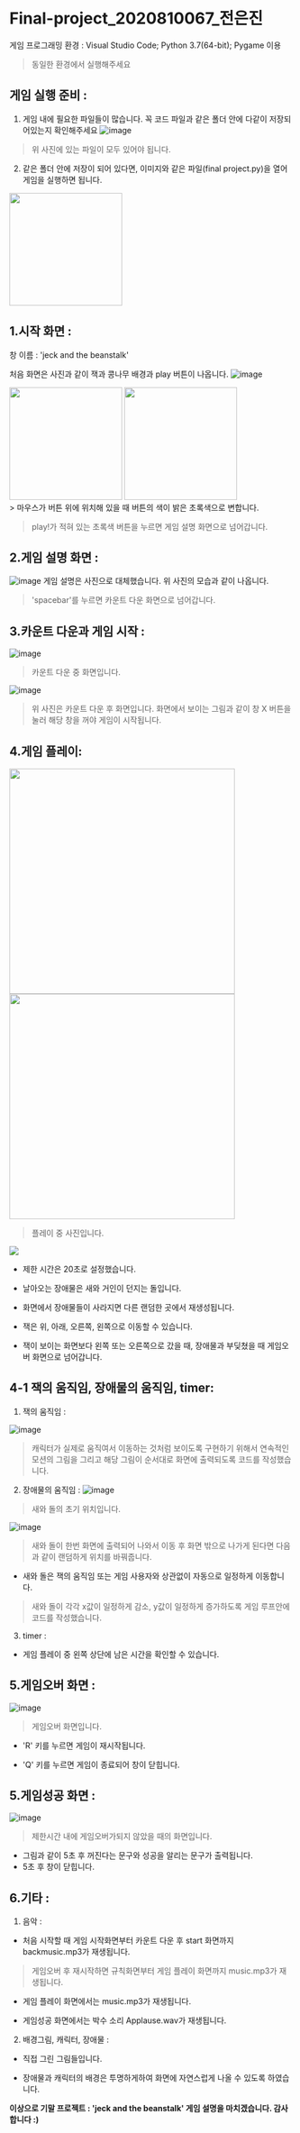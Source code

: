 # Final-project_2020810067_전은진
게임 프로그래밍 환경 : Visual Studio Code; Python 3.7(64-bit); Pygame 이용
> 동일한 환경에서 실행해주세요 

게임 실행 준비 : 
--------------
1. 게임 내에 필요한 파일들이 많습니다. 꼭 코드 파일과 같은 폴더 안에 다같이 저장되어있는지 확인해주세요
![image](https://user-images.githubusercontent.com/67683170/86439896-6a799480-bd44-11ea-8830-5c35bce29481.png)
> 위 사진에 있는 파일이 모두 있어야 됩니다. 

2. 같은 폴더 안에 저장이 되어 있다면, 이미지와 같은 파일(final project.py)을 열어 게임을 실행하면 됩니다.

<img width = "200" src ="https://user-images.githubusercontent.com/67683170/86303431-bd6d2200-bc46-11ea-9467-46e420c55a82.png">

1.시작 화면 : 
----------------
창 이름 : 'jeck and the beanstalk'

처음 화면은 사진과 같이 잭과 콩나무 배경과 play 버튼이 나옵니다.
![image](https://user-images.githubusercontent.com/67683170/86304472-e216c900-bc49-11ea-8678-4eff46ee2778.png)
<div>
<img width = "200" src="https://user-images.githubusercontent.com/67683170/86442391-b29ab600-bd48-11ea-82f9-c6bf6b23bbf7.jpg">
<img width = "200" src ="https://user-images.githubusercontent.com/67683170/86442394-b3334c80-bd48-11ea-8fbe-bce9abe9c039.jpg">
</div>
> 마우스가 버튼 위에 위치해 있을 때 버튼의 색이 밝은 초록색으로 변합니다.

> play!가 적혀 있는 초록색 버튼을 누르면 게임 설명 화면으로 넘어갑니다.

2.게임 설명 화면 :
----------
![image](https://user-images.githubusercontent.com/67683170/86440503-86ca0100-bd45-11ea-8342-7736d53f9961.png)
게임 설명은 사진으로 대체했습니다. 위 사진의 모습과 같이 나옵니다.
> 'spacebar'를 누르면 카운트 다운 화면으로 넘어갑니다.

3.카운트 다운과 게임 시작 :
----------
![image](https://user-images.githubusercontent.com/67683170/86446202-98fc6d00-bd4e-11ea-9fe0-1eef8e886f74.png)

> 카운트 다운 중 화면입니다.

![image](https://user-images.githubusercontent.com/67683170/86440685-de686c80-bd45-11ea-9597-eb804ce53d5a.png)

> 위 사진은 카운트 다운 후 화면입니다. 화면에서 보이는 그림과 같이 창 X 버튼을 눌러 해당 창을 꺼야 게임이 시작됩니다. 

4.게임 플레이:
----------
<div>
<img width ="400" src = "https://user-images.githubusercontent.com/67683170/86441021-7ebe9100-bd46-11ea-9a5f-b422035133b6.png">
<img width ="400" src ="https://user-images.githubusercontent.com/67683170/86443513-559fff80-bd4a-11ea-831e-3d7fec742de4.png" > 
</div>

> 플레이 중 사진입니다.

<img src="https://user-images.githubusercontent.com/67683170/86443229-f3df9580-bd49-11ea-9e18-e30a074fba82.png">

+ 제한 시간은 20초로 설정했습니다.

+ 날아오는 장애물은 새와 거인이 던지는 돌입니다. 

+ 화면에서 장애물들이 사라지면 다른 랜덤한 곳에서 재생성됩니다. 

+ 잭은 위, 아래, 오른쪽, 왼쪽으로 이동할 수 있습니다. 

+ 잭이 보이는 화면보다 왼쪽 또는 오른쪽으로 갔을 때, 장애물과 부딪쳤을 때 게임오버 화면으로 넘어갑니다.

4-1 잭의 움직임, 장애물의 움직임, timer:
----------
1. 잭의 움직임 :

![image](https://user-images.githubusercontent.com/67683170/86444320-8af91d00-bd4b-11ea-9ddc-3322c85dc021.png)

> 캐릭터가 실제로 움직여서 이동하는 것처럼 보이도록 구현하기 위해서 연속적인 모션의 그림을 그리고 해당 그림이 순서대로 화면에 출력되도록 코드를 작성했습니다. 

2. 장애물의 움직임 :
![image](https://user-images.githubusercontent.com/67683170/86444868-6487b180-bd4c-11ea-9e59-24d3cbaa66ad.png)

> 새와 돌의 초기 위치입니다.

![image](https://user-images.githubusercontent.com/67683170/86445138-d4963780-bd4c-11ea-8a57-6e1f38360df0.png)

> 새와 돌이 한번 화면에 출력되어 나와서 이동 후 화면 밖으로 나가게 된다면 다음과 같이 랜덤하게 위치를 바꿔줍니다.

+ 새와 돌은 잭의 움직임 또는 게임 사용자와 상관없이 자동으로 일정하게 이동합니다.

> 새와 돌이 각각 x값이 일정하게 감소, y값이 일정하게 증가하도록 게임 루프안에 코드를 작성했습니다.

3. timer :
+ 게임 플레이 중 왼쪽 상단에 남은 시간을 확인할 수 있습니다.

5.게임오버 화면 :
----------
![image](https://user-images.githubusercontent.com/67683170/86446365-d19c4680-bd4e-11ea-92d0-41713a6301c9.png)

> 게임오버 화면입니다.

+ 'R' 키를 누르면 게임이 재시작됩니다.

+ 'Q' 키를 누르면 게임이 종료되어 창이 닫힙니다. 

5.게임성공 화면 :
----------
![image](https://user-images.githubusercontent.com/67683170/86446911-89315880-bd4f-11ea-8333-e6c4069e2877.png)

> 제한시간 내에 게임오버가되지 않았을 때의 화면입니다.

+ 그림과 같이 5초 후 꺼진다는 문구와 성공을 알리는 문구가 출력됩니다.
+ 5초 후 창이 닫힙니다. 

6.기타 :
----------
1. 음악 :

+ 처음 시작할 때 게임 시작화면부터 카운트 다운 후 start 화면까지 backmusic.mp3가 재생됩니다.

> 게임오버 후 재시작하면 규칙화면부터 게임 플레이 화면까지 music.mp3가 재생됩니다.

+ 게임 플레이 화면에서는 music.mp3가 재생됩니다.

+ 게임성공 화면에서는 박수 소리 Applause.wav가 재생됩니다.

2. 배경그림, 캐릭터, 장애물 :

+ 직접 그린 그림들입니다.

+ 장애물과 캐릭터의 배경은 투명하게하여 화면에 자연스럽게 나올 수 있도록 하였습니다. 

**이상으로 기말 프로젝트 : 'jeck and the beanstalk' 게임 설명을 마치겠습니다. 감사합니다 :)**
